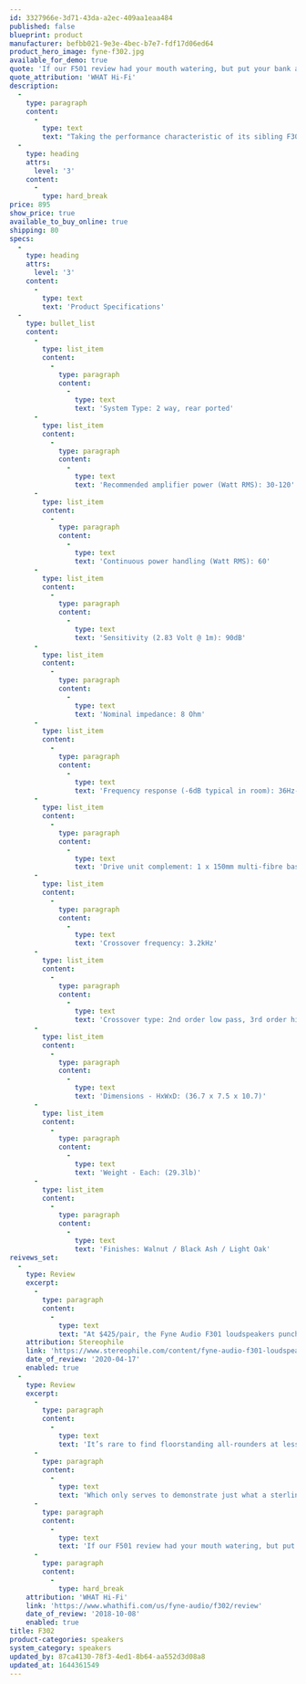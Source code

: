 ```yaml
---
id: 3327966e-3d71-43da-a2ec-409aa1eaa484
published: false
blueprint: product
manufacturer: befbb021-9e3e-4bec-b7e7-fdf17d06ed64
product_hero_image: fyne-f302.jpg
available_for_demo: true
quote: 'If our F501 review had your mouth watering, but put your bank account in peril, Fyne has provided with another class-leader. One that belies its extremely reasonable price tag at every turn.'
quote_attribution: 'WHAT Hi-Fi'
description:
  -
    type: paragraph
    content:
      -
        type: text
        text: "Taking the performance characteristic of its sibling F301 bookshelf design, the floor-standing F302, with its increased cabinet volume, takes the music listening experience to an altogether more dynamic level. The enhanced depth of bass will be appreciated even if listening to the speaker at relatively low volume levels. And the increased power handling capacity ensures that our F301 won't suffer from musical compression or distortion for those times when you just have to turn up the volume.\_\_"
  -
    type: heading
    attrs:
      level: '3'
    content:
      -
        type: hard_break
price: 895
show_price: true
available_to_buy_online: true
shipping: 80
specs:
  -
    type: heading
    attrs:
      level: '3'
    content:
      -
        type: text
        text: 'Product Specifications'
  -
    type: bullet_list
    content:
      -
        type: list_item
        content:
          -
            type: paragraph
            content:
              -
                type: text
                text: 'System Type: 2 way, rear ported'
      -
        type: list_item
        content:
          -
            type: paragraph
            content:
              -
                type: text
                text: 'Recommended amplifier power (Watt RMS): 30-120'
      -
        type: list_item
        content:
          -
            type: paragraph
            content:
              -
                type: text
                text: 'Continuous power handling (Watt RMS): 60'
      -
        type: list_item
        content:
          -
            type: paragraph
            content:
              -
                type: text
                text: 'Sensitivity (2.83 Volt @ 1m): 90dB'
      -
        type: list_item
        content:
          -
            type: paragraph
            content:
              -
                type: text
                text: 'Nominal impedance: 8 Ohm'
      -
        type: list_item
        content:
          -
            type: paragraph
            content:
              -
                type: text
                text: 'Frequency response (-6dB typical in room): 36Hz-28kHz'
      -
        type: list_item
        content:
          -
            type: paragraph
            content:
              -
                type: text
                text: 'Drive unit complement: 1 x 150mm multi-fibre bass/ mid 1 x 25mm polyester dome tweeter'
      -
        type: list_item
        content:
          -
            type: paragraph
            content:
              -
                type: text
                text: 'Crossover frequency: 3.2kHz'
      -
        type: list_item
        content:
          -
            type: paragraph
            content:
              -
                type: text
                text: 'Crossover type: 2nd order low pass, 3rd order high pass'
      -
        type: list_item
        content:
          -
            type: paragraph
            content:
              -
                type: text
                text: 'Dimensions - HxWxD: (36.7 x 7.5 x 10.7)'
      -
        type: list_item
        content:
          -
            type: paragraph
            content:
              -
                type: text
                text: 'Weight - Each: (29.3lb)'
      -
        type: list_item
        content:
          -
            type: paragraph
            content:
              -
                type: text
                text: 'Finishes: Walnut / Black Ash / Light Oak'
reivews_set:
  -
    type: Review
    excerpt:
      -
        type: paragraph
        content:
          -
            type: text
            text: "At $425/pair, the Fyne Audio F301 loudspeakers punch way above their price point. Their ability to cast a wide, deep sound-stage with super imaging was as good as any bookshelf speaker I've had in house. Their serious jump factor and meaty bass frequencies were a consistent treat. The speaker's slightly dry upper frequencies demand careful amplifier matching, but otherwise, for a sub-$500 speaker, there's not a lot to criticize. Coherent to their core, they never made me focus on a single aspect of their performance but led me deeply into the whole of the music. Whatever the reason, the F301s are an unmitigated success for the young Scottish company. I can't wait to hear its elder siblings.\_\_"
    attribution: Stereophile
    link: 'https://www.stereophile.com/content/fyne-audio-f301-loudspeaker'
    date_of_review: '2020-04-17'
    enabled: true
  -
    type: Review
    excerpt:
      -
        type: paragraph
        content:
          -
            type: text
            text: 'It’s rare to find floorstanding all-rounders at less than £500 able to compete in every respect with the wealth of quality standmount speakers available at the same price.'
      -
        type: paragraph
        content:
          -
            type: text
            text: 'Which only serves to demonstrate just what a sterling job Fyne has done with the F302s.'
      -
        type: paragraph
        content:
          -
            type: text
            text: 'If our F501 review had your mouth watering, but put your bank account in peril, Fyne has provided with another class-leader. One that belies its extremely reasonable price tag at every turn.'
      -
        type: paragraph
        content:
          -
            type: hard_break
    attribution: 'WHAT Hi-Fi'
    link: 'https://www.whathifi.com/us/fyne-audio/f302/review'
    date_of_review: '2018-10-08'
    enabled: true
title: F302
product-categories: speakers
system_category: speakers
updated_by: 87ca4130-78f3-4ed1-8b64-aa552d3d08a8
updated_at: 1644361549
---
```

